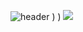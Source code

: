 ![header](https://capsule-render.vercel.app/api?type=waving&color=timeAuto&height=300&section=header&text=WELCOME&desc=JIHYEON's%20Github&fontSize=90&fontAlignY=25&descAlignY=40)
)
)
 <a href="클릭시 이동할 링크" target="_blank"><img src="https://img.shields.io/badge/INSTAGRAM-#E4405F?style=flat-square&logo=Instagram&logoColor=white"/></a>
